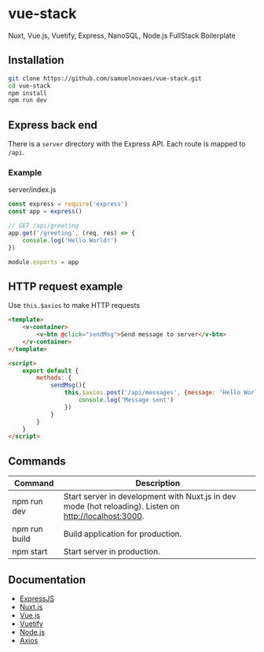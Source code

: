 # vue-stack
Nuxt, Vue.js, Vuetify, Express, NanoSQL, Node.js FullStack Boilerplate

## Installation

```sh
git clone https://github.com/samuelnovaes/vue-stack.git
cd vue-stack
npm install
npm run dev
```

## Express back end

There is a `server` directory with the Express API. Each route is mapped to `/api`.

### Example

server/index.js

```javascript
const express = require('express')
const app = express()

// GET /api/greeting
app.get('/greeting', (req, res) => {
	console.log('Hello World!')
})

module.exports = app
```

## HTTP request example

Use `this.$axios` to make HTTP requests

```html
<template>
	<v-container>
		<v-btn @click="sendMsg">Send message to server</v-btn>
	</v-container>
</template>

<script>
	export default {
		methods: {
			sendMsg(){
				this.$axios.post('/api/messages', {message: 'Hello World!'}).then((response)=>{
					console.log('Message sent')
				})
			}
		}
	}
</script>
```

## Commands

| Command | Description |
|---------|-------------|
| npm run dev | Start server in development with Nuxt.js in dev mode (hot reloading). Listen on [http://localhost:3000](http://localhost:3000). |
| npm run build | Build application for production. |
| npm start | Start server in production. |

## Documentation

- [ExpressJS](http://expressjs.com)
- [Nuxt.js](https://nuxtjs.org)
- [Vue.js](http://vuejs.org)
- [Vuetify](https://vuetifyjs.com)
- [Node.js](https://nodejs.org)
- [Axios](https://github.com/mzabriskie/axios)